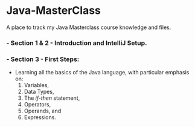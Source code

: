 # Java-MasterClass
A place to track my Java Masterclass course knowledge and files.

### - Section 1 & 2 - Introduction and IntelliJ Setup.
### - Section 3 - First Steps:
   - Learning all the basics of the Java language, with particular emphasis on:
        1. Variables,
        2. Data Types,
        3. The *if-then* statement,
        4. Operators,
        5. Operands, and
        6. Expressions. 
